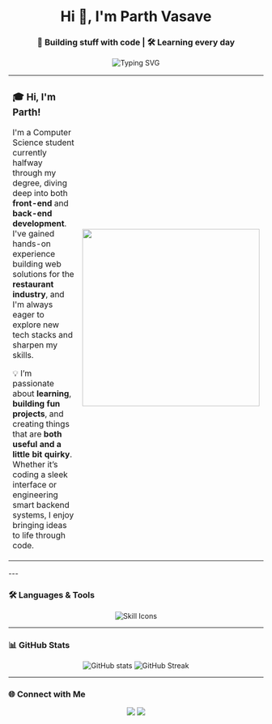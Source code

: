 <h1 align="center">Hi 👋, I'm Parth Vasave</h1>
<h3 align="center">🚀 Building stuff with code | 🛠️ Learning every day</h3>

<p align="center">
  <img src="https://readme-typing-svg.demolab.com/?lines=Software%20Developer;Aviation%20Enthusiast;Loves%20building%20cool%20UIs;Always%20learning%20new%20things!&center=true&width=500&height=45&font=Fira%20Code&pause=1000&color=F77F00&vCenter=true&size=22" alt="Typing SVG">
</p>
<table border="0">
  <tr>
    <td>

<h3>🎓 Hi, I'm Parth!</h3>

I'm a Computer Science student currently halfway through my degree, diving deep into both <strong>front-end</strong> and <strong>back-end development</strong>. I've gained hands-on experience building web solutions for the <strong>restaurant industry</strong>, and I'm always eager to explore new tech stacks and sharpen my skills.

💡 I’m passionate about <strong>learning</strong>, <strong>building fun projects</strong>, and creating things that are <strong>both useful and a little bit quirky</strong>. Whether it’s coding a sleek interface or engineering smart backend systems, I enjoy bringing ideas to life through code.

</td>
    <td>
      <img src="https://media2.giphy.com/media/v1.Y2lkPTc5MGI3NjExdHRlYThrODR2Z2p3bnd6YWdxZGUzYTcwaWlxNzRuNHdvbTV6ejMwMCZlcD12MV9pbnRlcm5hbF9naWZfYnlfaWQmY3Q9Zw/26xBFY0CIpA4ImXFm/giphy.gif" width="350"/>
    </td>
  </tr>
</table>
---

### 🛠️ Languages & Tools

<p align="center">
  <img src="https://skillicons.dev/icons?i=python,react,cpp,js,html,css,git,github,firebase,mysql,figma,linux&theme=light" alt="Skill Icons" />
</p>

---

### 📊 GitHub Stats

<p align="center">
  <img src="https://github-readme-stats.vercel.app/api?username=omgwtfnotnow&show_icons=true&theme=tokyonight&hide_border=true" alt="GitHub stats" />
  <img src="https://github-readme-streak-stats.herokuapp.com/?user=omgwtfnotnow&theme=tokyonight&hide_border=true" alt="GitHub Streak" />
</p>

---

### 🌐 Connect with Me

<p align="center">
  <a href="mailto:parth.rk.vasave@gmail.com"><img src="https://img.shields.io/badge/Email-D14836?style=for-the-badge&logo=gmail&logoColor=white"></a>
  <a href="https://linkedin.com/in/your-link"><img src="https://img.shields.io/badge/LinkedIn-0A66C2?style=for-the-badge&logo=linkedin&logoColor=white"></a>
</p>
